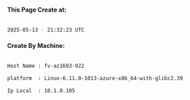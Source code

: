 
   
#### This Page Create at:

```bash

2025-05-13 - 21:32:23 UTC

```

#### Create By Machine:

```bash

Host Name : fv-az1693-922

platform  : Linux-6.11.0-1013-azure-x86_64-with-glibc2.39

Ip Local  : 10.1.0.105

```

